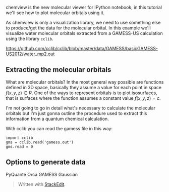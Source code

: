 chemview is the new molecular viewer for IPython notebook, in this tutorial we'll see how to plot molecular orbitals using it.

As chemview is only a visualization library, we need to use something else to produce/get the data for the molecular orbital. In this example we'll visualize water molecular orbitals extracted from a GAMESS-US calculation using the library `cclib`.

https://github.com/cclib/cclib/blob/master/data/GAMESS/basicGAMESS-US2012/water_mp2.out

## Extracting the molecular orbitals

What are molecular orbitals? In the most general way possible are functions defined in 3D space, basically they assume a value for each point in space $f(x, y, z) \in R$. One of the ways  to represent orbitals is to plot isosurfaces, that is surfaces where the function assumes a constant value $f(x,y,z) = c$.

I'm not going to go in detail what's necessary to calculate the molecular orbitals but I'm just gonna outline the procedure used to extract this information from a quantum chemical calculation.

With cclib you can read the gamess file in this way:

	import cclib
	gms = cclib.read('gamess.out')
	gms.read = 0

## Options to generate data

PyQuante
Orca
GAMESS
Gaussian

> Written with [StackEdit](https://stackedit.io/).